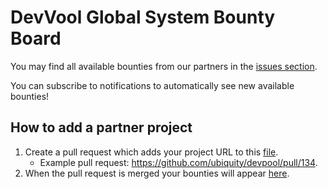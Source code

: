 # DevVool Global System Bounty Board

You may find all available bounties from our partners in the [issues section](https://github.com/ubiquity/devpool/issues).

You can subscribe to notifications to automatically see new available bounties!

## How to add a partner project
1. Create a pull request which adds your project URL to this [file](https://github.com/ubiquity/devpool/blob/development/projects.json).
    - Example pull request: https://github.com/ubiquity/devpool/pull/134.
2. When the pull request is merged your bounties will appear [here](https://github.com/ubiquity/devpool/issues).
